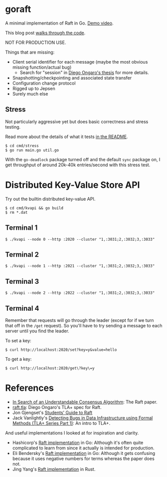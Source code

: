 # goraft

A minimal implementation of Raft in Go. [Demo video](https://www.youtube.com/watch?v=cIR8RoN2LDU).

This blog post [walks through the code](https://notes.eatonphil.com/2023-05-25-raft.html).

NOT FOR PRODUCTION USE.

Things that are missing:

* Client serial identifier for each message (maybe the most obvious missing function/actual bug)
  * Search for "session" in [Diego Ongaro's thesis](https://web.stanford.edu/~ouster/cgi-bin/papers/OngaroPhD.pdf) for more details.
* Snapshotting/checkpointing and associated state transfer
* Configuration change protocol
* Rigged up to Jepsen
* Surely much else

## Stress

Not particularly aggressive yet but does basic correctness and stress
testing.

Read more about the details of what it tests [in the
README](./cmd/stress/README.md).

```console
$ cd cmd/stress
$ go run main.go util.go
```

With the `go-deadlock` package turned off and the default `sync`
package on, I get throughput of around 20k-40k entries/second with
this stress test.

# Distributed Key-Value Store API

Try out the builtin distributed key-value API.

```console
$ cd cmd/kvapi && go build
$ rm *.dat
```

## Terminal 1

```console
$ ./kvapi --node 0 --http :2020 --cluster "1,:3031;2,:3032;3,:3033"
```

## Terminal 2

```console
$ ./kvapi --node 1 --http :2021 --cluster "1,:3031;2,:3032;3,:3033"
```

## Terminal 3

```console
$ ./kvapi --node 2 --http :2022 --cluster "1,:3031;2,:3032;3,:3033"
```

## Terminal 4

Remember that requests will go through the leader (except for if we
turn that off in the `/get` request). So you'll have to try sending a
message to each server until you find the leader.

To set a key:

```console
$ curl http://localhost:2020/set?key=y&value=hello
```

To get a key:

```console
$ curl http://localhost:2020/get\?key\=y
```

# References

* [In Search of an Understandable Consensus Algorithm](https://raft.github.io/raft.pdf): The Raft paper.
* [raft.tla](https://github.com/ongardie/raft.tla/blob/master/raft.tla): Diego Ongaro's TLA+ spec for Raft.
* Jon Gjengset's [Students' Guide to Raft](https://thesquareplanet.com/blog/students-guide-to-raft/)
* Jack Vanlightly's [Detecting Bugs in Data Infrastructure using Formal Methods (TLA+ Series Part 1)](https://medium.com/splunk-maas/detecting-bugs-in-data-infrastructure-using-formal-methods-704fde527c58): An intro to TLA+.

And useful implementations I looked at for inspiration and clarity.

* Hashicorp's [Raft implementation](https://github.com/hashicorp/raft) in Go: Although it's often quite complicated to learn from since it actually is intended for production.
* Eli Bendersky's [Raft implementation](https://github.com/eliben/raft) in Go: Although it gets confusing because it uses negative numbers for terms whereas the paper does not.
* Jing Yang's [Raft implementation](https://github.com/ditsing/ruaft) in Rust.
